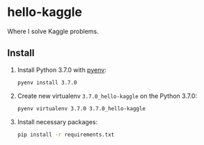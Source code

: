 # hello-kaggle

Where I solve Kaggle problems.

## Install

1. Install Python 3.7.0 with [pyenv](https://github.com/pyenv/pyenv):

   ```sh
   pyenv install 3.7.0
   ```

2. Create new virtualenv `3.7.0_hello-kaggle` on the Python 3.7.0:

   ```sh
   pyenv virtualenv 3.7.0 3.7.0_hello-kaggle
   ```

3. Install necessary packages:

   ```sh
   pip install -r requirements.txt
   ```
